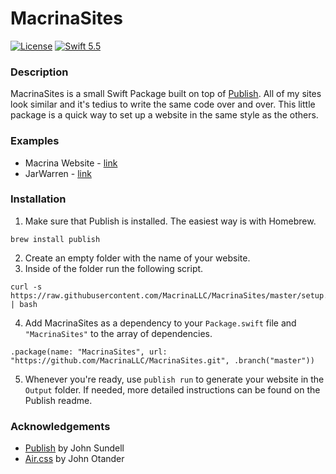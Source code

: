 # MacrinaSites
[![License](https://img.shields.io/badge/license-MIT-lightgrey.svg)](https://opensource.org/licenses/MIT)
[![Swift 5.5](https://img.shields.io/badge/swift-5.5-orange.svg?style=flat)](https://forums.swift.org)

### Description
MacrinaSites is a small Swift Package built on top of [Publish](https://github.com/JohnSundell/Publish).
All of my sites look similar and it's tedius to write the same code over and over.
This little package is a quick way to set up a website in the same style as the others.

### Examples
- Macrina Website - [link](https://macrina.tech)
- JarWarren - [link](https://jarwarren.github.io)

### Installation
1. Make sure that Publish is installed. The easiest way is with Homebrew.
```
brew install publish
```
2. Create an empty folder with the name of your website.
3. Inside of the folder run the following script.
```
curl -s https://raw.githubusercontent.com/MacrinaLLC/MacrinaSites/master/setup.sh | bash
```
4. Add MacrinaSites as a dependency to your `Package.swift` file and `"MacrinaSites"` to the array of dependencies.
```
.package(name: "MacrinaSites", url: "https://github.com/MacrinaLLC/MacrinaSites.git", .branch("master"))
```
5. Whenever you're ready, use `publish run` to generate your website in the `Output` folder. If needed, more detailed instructions can be found on the Publish readme.
### Acknowledgements
- [Publish](https://github.com/JohnSundell/Publish) by John Sundell
- [Air.css](https://github.com/JarWarren/air) by John Otander
